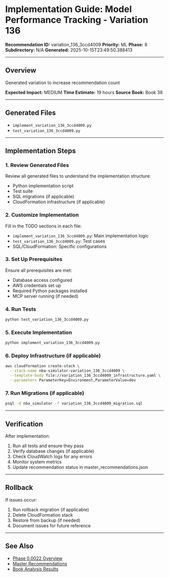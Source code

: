 # Implementation Guide: Model Performance Tracking - Variation 136

**Recommendation ID:** variation_136_3ccd4009
**Priority:** ML
**Phase:** 8
**Subdirectory:** N/A
**Generated:** 2025-10-15T23:49:50.388413

---

## Overview

Generated variation to increase recommendation count

**Expected Impact:** MEDIUM
**Time Estimate:** 19 hours
**Source Book:** Book 38

---

## Generated Files

- `implement_variation_136_3ccd4009.py`
- `test_variation_136_3ccd4009.py`

---

## Implementation Steps

### 1. Review Generated Files

Review all generated files to understand the implementation structure:
- Python implementation script
- Test suite
- SQL migrations (if applicable)
- CloudFormation infrastructure (if applicable)

### 2. Customize Implementation

Fill in the TODO sections in each file:
- `implement_variation_136_3ccd4009.py`: Main implementation logic
- `test_variation_136_3ccd4009.py`: Test cases
- SQL/CloudFormation: Specific configurations

### 3. Set Up Prerequisites

Ensure all prerequisites are met:
- Database access configured
- AWS credentials set up
- Required Python packages installed
- MCP server running (if needed)

### 4. Run Tests

```bash
python test_variation_136_3ccd4009.py
```

### 5. Execute Implementation

```bash
python implement_variation_136_3ccd4009.py
```

### 6. Deploy Infrastructure (if applicable)

```bash
aws cloudformation create-stack \
  --stack-name nba-simulator-variation_136_3ccd4009 \
  --template-body file://variation_136_3ccd4009_infrastructure.yaml \
  --parameters ParameterKey=Environment,ParameterValue=dev
```

### 7. Run Migrations (if applicable)

```bash
psql -d nba_simulator -f variation_136_3ccd4009_migration.sql
```

---

## Verification

After implementation:
1. Run all tests and ensure they pass
2. Verify database changes (if applicable)
3. Check CloudWatch logs for any errors
4. Monitor system metrics
5. Update recommendation status in master_recommendations.json

---

## Rollback

If issues occur:
1. Run rollback migration (if applicable)
2. Delete CloudFormation stack
3. Restore from backup (if needed)
4. Document issues for future reference

---

## See Also

- [Phase 0.0022 Overview](/Users/ryanranft/nba-simulator-aws/docs/phases/phase_8/)
- [Master Recommendations](/Users/ryanranft/nba-mcp-synthesis/analysis_results/master_recommendations.json)
- [Book Analysis Results](/Users/ryanranft/nba-mcp-synthesis/analysis_results/)

